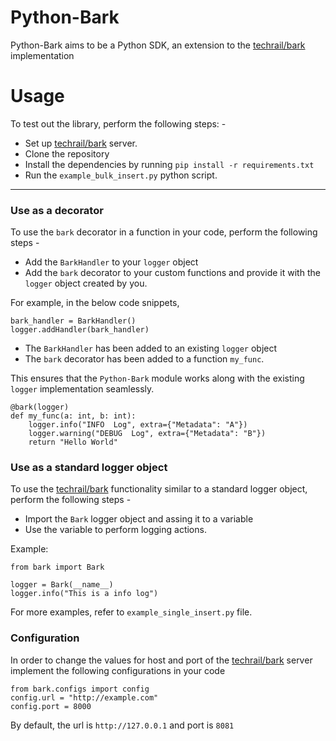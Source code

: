 # Python-Bark

Python-Bark aims to be a Python SDK, an extension to the [techrail/bark](https://github.com/techrail/bark) implementation


# Usage

To test out the library, perform the following steps: -

- Set up [techrail/bark](https://github.com/techrail/bark) server.
- Clone the repository
- Install the dependencies by running `pip install -r requirements.txt`
- Run the `example_bulk_insert.py` python script.

---

### Use as a decorator
To use the `bark` decorator in a function in your code, perform the following steps - 

- Add the `BarkHandler` to your `logger` object
- Add the `bark` decorator to your custom functions and provide it with the `logger` object created by you.


For example, in the below code snippets,

```
bark_handler = BarkHandler()
logger.addHandler(bark_handler)
```

- The `BarkHandler` has been added to an existing `logger` object
- The `bark` decorator has been added to a function `my_func`. 

This ensures that the `Python-Bark` module works along with the existing `logger` implementation seamlessly.

```
@bark(logger)
def my_func(a: int, b: int):
    logger.info("INFO  Log", extra={"Metadata": "A"})
    logger.warning("DEBUG  Log", extra={"Metadata": "B"})
    return "Hello World"
```

### Use as a standard logger object

To use the [techrail/bark](https://github.com/techrail/bark) functionality similar to a standard logger object, perform the following steps - 
- Import the `Bark` logger object and assing it to a variable
- Use the variable to perform logging actions.

Example: 

```
from bark import Bark

logger = Bark(__name__)
logger.info("This is a info log")
```

For more examples, refer to `example_single_insert.py` file.

### Configuration
In order to change the values for host and port of the [techrail/bark](https://github.com/techrail/bark) server implement the following configurations in your code


```
from bark.configs import config
config.url = "http://example.com"
config.port = 8000
```

By default, the url is `http://127.0.0.1` and port is `8081`
